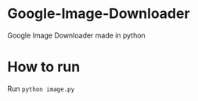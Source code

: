 # Google-Image-Downloader
Google Image Downloader made in python

# How to run
Run ```python image.py```